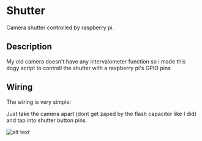 # Shutter
Camera shutter controlled by raspberry pi.

## Description
My old camera doesn't have any intervalometer function so i made this dogy script to controll the shutter with a raspberry pi's GPIO pins 

## Wiring
The wiring is very simple:

Just take the camera apart (dont get zaped by the flash capacitor like I did) and tap into shutter button pins.

![alt text](https://github.com/[mnux]/[shutter]/blob/[images]/shutter-tap.jpg?raw=true)
